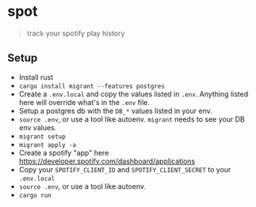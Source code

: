 # spot

> track your spotify play history


## Setup

* Install rust
* `cargo install migrant --features postgres`
* Create a `.env.local` and copy the values listed in `.env`.
  Anything listed here will override what's in the `.env` file.
* Setup a postgres db with the `DB_*` values listed in your env.
* `source .env`, or use a tool like autoenv. `migrant` needs to see your DB env values.  
* `migrant setup`
* `migrant apply -a`
* Create a spotify "app" here https://developer.spotify.com/dashboard/applications
* Copy your `SPOTIFY_CLIENT_ID` and `SPOTIFY_CLIENT_SECRET` to your `.env.local`
* `source .env`, or use a tool like autoenv.
* `cargo run`
